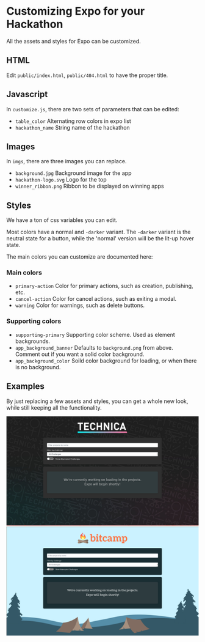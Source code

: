 # Customizing Expo for your Hackathon

All the assets and styles for Expo can be customized.

## HTML
Edit `public/index.html`, `public/404.html` to have the proper title.

## Javascript

In `customize.js`, there are two sets of parameters that can be edited:
- `table_color` Alternating row colors in expo list
- `hackathon_name` String name of the hackathon

## Images
In `imgs`, there are three images you can replace.

- `background.jpg` Background image for the app
- `hackathon-logo.svg` Logo for the top
- `winner_ribbon.png` Ribbon to be displayed on winning apps

## Styles
We have a ton of css variables you can edit.

Most colors have a normal and `-darker` variant. The `-darker` variant is the neutral state for a button, while the 'normal' version will be the lit-up hover state.

The main colors you can customize are documented here:

### Main colors
- `primary-action` Color for primary actions, such as creation, publishing, etc.
- `cancel-action` Color for cancel actions, such as exiting a modal.
- `warning` Color for warnings, such as delete buttons.

### Supporting colors
- `supporting-primary` Supporting color scheme. Used as element backgrounds.
- `app_background_banner` Defaults to `background.png` from above. Comment out if you want a solid color background.
- `app_background_color` Soild color background for loading, or when there is no background.

## Examples
By just replacing a few assets and styles, you can get a whole new look, while still keeping all the functionality.

![Technica Expo Site](example/technica.png)
![Bitcamp Expo Site](example/bitcamp.png)